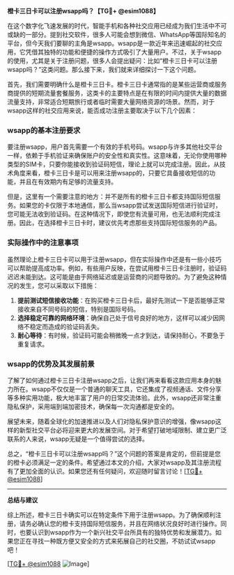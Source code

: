 **橙卡三日卡可以注册wsapp吗？【TG💪+ @esim1088】**

在这个数字化飞速发展的时代，智能手机和各种社交应用已经成为我们生活中不可或缺的一部分。提到社交软件，很多人可能会想到微信、WhatsApp等国际知名的平台，但今天我们要聊的主角是wsapp。wsapp是一款近年来迅速崛起的社交应用，它凭借其独特的功能和便捷的操作方式吸引了大量用户。不过，关于wsapp的使用，尤其是关于注册问题，很多人会提出疑问：比如“橙卡三日卡可以注册wsapp吗？”这类问题。那么接下来，我们就来详细探讨一下这个问题。

首先，我们需要明确什么是橙卡三日卡。橙卡三日卡通常指的是某些运营商或服务商提供的短期流量套餐服务，这类卡的主要特点是在有限的时间内提供大量的数据流量支持，非常适合短期旅行或者临时需要大量网络资源的场景。然而，对于wsapp这样的社交应用来说，能否成功注册主要取决于以下几个因素：

### wsapp的基本注册要求

要注册wsapp，用户首先需要一个有效的手机号码。wsapp与许多其他社交平台一样，依赖于手机验证来确保账户的安全性和真实性。这意味着，无论你使用哪种类型的SIM卡，只要你能接收到验证码短信，理论上就可以完成注册。因此，从技术角度来看，橙卡三日卡是可以用来注册wsapp的，只要它具备接收短信的功能，并且在有效期内有足够的流量支持。

但是，这里有一个需要注意的地方：并不是所有的橙卡三日卡都支持国际短信服务。如果您的卡仅限于本地通信，那么当wsapp尝试发送国际短信进行验证时，您可能无法收到验证码。在这种情况下，即使您有流量可用，也无法顺利完成注册。因此，在选择橙卡三日卡时，建议优先考虑那些支持国际短信服务的产品。

### 实际操作中的注意事项

虽然理论上橙卡三日卡可以用于注册wsapp，但在实际操作中还是有一些小技巧可以帮助提高成功率。例如，有些用户反映，在尝试用橙卡三日卡注册时，验证码迟迟未能到达。这可能是由于网络延迟或是运营商的问题导致的。为了避免这种情况的发生，您可以采取以下措施：

1. **提前测试短信接收功能**：在购买橙卡三日卡后，最好先测试一下是否能够正常接收来自不同号码的短信，特别是国际号码。
2. **选择稳定可靠的网络环境**：确保自己处于信号良好的地方，这样可以减少因网络不稳定而造成的验证码丢失。
3. **耐心等待**：有时候，验证码可能会稍微晚一点才到达，请保持耐心，不要急于重复请求。

### wsapp的优势及其发展前景

了解了如何通过橙卡三日卡注册wsapp之后，让我们再来看看这款应用本身的魅力所在。wsapp不仅仅是一个普通的聊天工具，它还集成了视频通话、文件分享等多种实用功能，极大地丰富了用户的日常交流体验。此外，wsapp还非常注重隐私保护，采用端到端加密技术，确保每一次沟通都是安全的。

展望未来，随着全球化的加速推进以及人们对隐私保护意识的增强，像wsapp这样的新型社交平台必将迎来更大的发展空间。对于希望打破地域限制、建立更广泛联系的人来说，wsapp无疑是一个值得尝试的选择。

总之，“橙卡三日卡可以注册wsapp吗？”这个问题的答案是肯定的，但前提是您的橙卡必须满足一定的条件。希望通过本文的介绍，大家对wsapp及其注册流程有了更加全面的认识。如果您还有任何疑问，欢迎随时留言讨论！[[TG💪+ @esim1088](https://t.me/s/esim1088)]

---

**总结与建议**

综上所述，橙卡三日卡确实可以在特定条件下用于注册wsapp。为了确保顺利注册，请务必确认您的橙卡支持国际短信服务，并且在网络状况良好时进行操作。同时，也要认识到wsapp作为一个新兴社交平台所具有的独特优势和发展潜力。如果您正在寻找一种既方便又安全的方式来拓展自己的社交圈，不妨试试wsapp吧！

[[TG💪+ @esim1088](https://t.me/s/esim1088) ![Image](https://i.postimg.cc/4NQfJmqS/Snipaste-2025-05-13-00-14-12.png)]